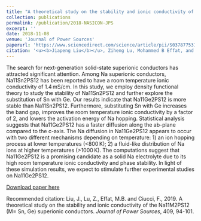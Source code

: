 ```yaml
---
title: "A theoretical study on the stability and ionic conductivity of the Na<sub>11</sub>M<sub>2</sub>PS<sub>12</sub> (M = Sn, Ge) superionic conductors"
collection: publications
permalink: /publication/2018-NASICON-JPS
excerpt: ''
date: 2018-11-08
venue: 'Journal of Power Sources'
paperurl: 'https://www.sciencedirect.com/science/article/pii/S0378775318311856'
citation: '<u><b>Jiapeng Liu</b></u>, Ziheng Lu, Mohammed B Effat, and Francesco Ciucci*. (2019). &quot;A theoretical study on the stability and ionic conductivity of the Na11M2PS12 (M= Sn, Ge) superionic conductors.&quot; <i><b>Journal of Power Sources</b></i>, 409, 94-101.'
---
```

The search for next-generation solid-state superionic conductors has attracted significant attention. Among Na superionic conductors, Na11Sn2PS12 has been reported to have a room temperature ionic conductivity of 1.4 mS/cm. In this study, we employ density functional theory to study the stability of Na11Sn2PS12 and further explore the substitution of Sn with Ge. Our results indicate that Na11Ge2PS12 is more stable than Na11Sn2PS12. Furthermore, substituting Sn with Ge increases the band gap, improves the room temperature ionic conductivity by a factor of 2, and lowers the activation energy of Na hopping. Statistical analysis suggests that Na11Ge2PS12 has a faster diffusion along the ab-plane compared to the c-axis. The Na diffusion in Na11Ge2PS12 appears to occur with two different mechanisms depending on temperature: 1) an ion hopping process at lower temperatures (<800 K); 2) a fluid-like distribution of Na ions at higher temperatures (>1000 K). The computations suggest that Na11Ge2PS12 is a promising candidate as a solid Na electrolyte due to its high room temperature ionic conductivity and phase stability. In light of these simulation results, we expect to stimulate further experimental studies on Na11Ge2PS12.

[Download paper here](http://jiapeng-liu.github.io/files/JP-Liu_2018_NASICON_JPS.pdf)

Recommended citation: Liu, J., Lu, Z., Effat, M.B. and Ciucci, F., 2019. A theoretical study on the stability and ionic conductivity of the Na11M2PS12 (M= Sn, Ge) superionic conductors. <i>Journal of Power Sources</i>, 409, 94-101.